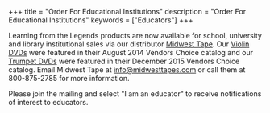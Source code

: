 +++
title = "Order For Educational Institutions"
description = "Order For Educational Institutions"
keywords = ["Educators"]
+++

Learning from the Legends products are now available for school, university and library institutional sales via our distributor [Midwest Tape](http://www.midwesttapes.com/). Our [Violin DVDs](/instruments/violin) were featured in their August 2014 Vendors Choice catalog and our [Trumpet DVDs](/instruments/trumpet) were featured in their December 2015 Vendors Choice catalog. Email Midwest Tape at [info@midwesttapes.com](info@midwesttapes.com) or call them at 800-875-2785 for more information.

Please join the mailing and select "I am an educator" to receive notifications of interest to educators.
